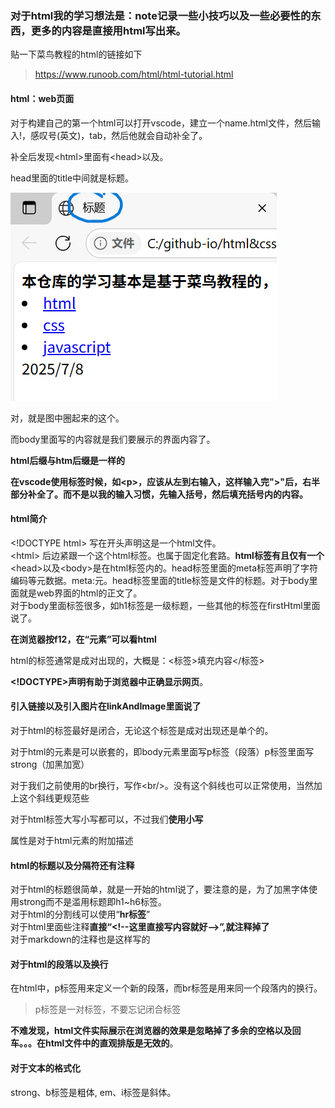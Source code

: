 ### 对于html我的学习想法是：note记录一些小技巧以及一些必要性的东西，更多的内容是直接用html写出来。  

贴一下菜鸟教程的html的链接如下  
> https://www.runoob.com/html/html-tutorial.html  

#### html：web页面  

对于构建自己的第一个html可以打开vscode，建立一个name.html文件，然后输入!，感叹号(英文)，tab，然后他就会自动补全了。  

补全后发现\<html\>里面有\<head\>以及<body>。  

head里面的title中间就是标题。  

![标题](../image/html的标题.png)  

对，就是图中圈起来的这个。  

而body里面写的内容就是我们要展示的界面内容了。  

**html后缀与htm后缀是一样的**  

**在vscode使用标签时候，如\<p\>，应该从左到右输入，这样输入完\"\>\"后，右半部分补全了。而不是以我的输入习惯，先输入括号，然后填充括号内的内容。**

#### html简介  

\<!DOCTYPE html\> 写在开头声明这是一个html文件。  
\<html\> 后边紧跟一个这个html标签。也属于固定化套路。**html标签有且仅有一个**  
\<head\>以及\<body\>是在html标签内的。head标签里面的meta标签声明了字符编码等元数据。meta:元。head标签里面的title标签是文件的标题。对于body里面就是web界面的html的正文了。  
对于body里面标签很多，如h1标签是一级标题，一些其他的标签在firstHtml里面说了。

**在浏览器按f12，在“元素”可以看html**  

html的标签通常是成对出现的，大概是：<标签>填充内容</标签>  

**<!DOCTYPE>声明有助于浏览器中正确显示网页**。  

#### 引入链接以及引入图片在linkAndImage里面说了  

对于html的标签最好是闭合，无论这个标签是成对出现还是单个的。  
> 

对于html的元素是可以嵌套的，即body元素里面写p标签（段落）p标签里面写strong（加黑加宽）  

对于我们之前使用的br换行，写作\<br/>。没有这个斜线也可以正常使用，当然加上这个斜线更规范些  

对于html标签大写小写都可以，不过我们**使用小写**  

属性是对于html元素的附加描述  

#### html的标题以及分隔符还有注释  
对于html的标题很简单，就是一开始的html说了，要注意的是，为了加黑字体使用strong而不是滥用标题即h1~h6标签。  
对于html的分割线可以使用“**hr标签**”  
对于html里面些注释**直接“\<!--这里直接写内容就好-->”,就注释掉了**  
对于markdown的注释也是这样写的  

#### 对于html的段落以及换行  
在html中，p标签用来定义一个新的段落，而br标签是用来同一个段落内的换行。  
> p标签是一对标签，不要忘记闭合标签  

**不难发现，html文件实际展示在浏览器的效果是忽略掉了多余的空格以及回车。。。在html文件中的直观排版是无效的**。  

#### 对于文本的格式化  
strong、b标签是粗体, em、i标签是斜体。  

#### 